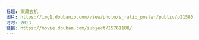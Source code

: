 ```yaml
---
标题: 案藏玄机
图片: https://img1.doubanio.com/view/photo/s_ratio_poster/public/p2158030199.webp
时时: 2013
链接: https://movie.douban.com/subject/25761188/
---
```


